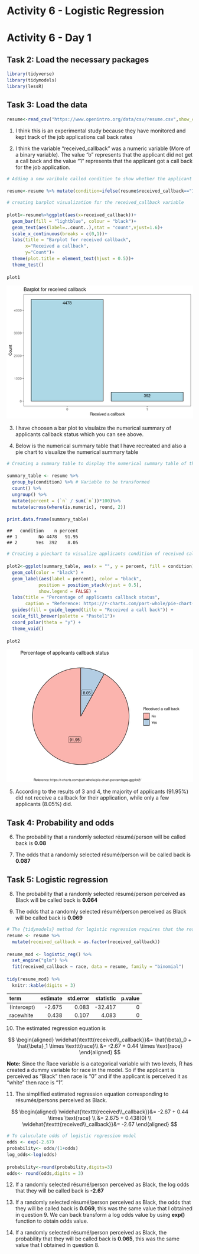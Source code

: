 Activity 6 - Logistic Regression
================

# Activity 6 - Day 1

## Task 2: Load the necessary packages

``` r
library(tidyverse)
library(tidymodels) 
library(lessR)
```

## Task 3: Load the data

``` r
resume<-read_csv("https://www.openintro.org/data/csv/resume.csv",show_col_types = FALSE)
```

1.  I think this is an experimental study because they have monitored
    and kept track of the job applications call back rates

2.  I think the variable “received\_callback” was a numeric variable
    (More of a binary variable). The value “o” represents that the
    applicant did not get a call back and the value “1” represents that
    the applicant got a call back for the job application.

``` r
# Adding a new varibale called condition to show whether the applicant received a call back

resume<-resume %>% mutate(condition=ifelse(resume$received_callback=="1","Yes","No"))
```

``` r
# creating barplot visualization for the received_callback variable

plot1<-resume%>%ggplot(aes(x=received_callback))+
  geom_bar(fill = "lightblue", colour = "black")+
  geom_text(aes(label=..count..),stat = "count",vjust=1.6)+
  scale_x_continuous(breaks = c(0,1))+
  labs(title = "Barplot for received callback",
       x="Received a callback",
       y="Count")+
  theme(plot.title = element_text(hjust = 0.5))+
  theme_test()

plot1
```

![](activity06_files/figure-gfm/unnamed-chunk-4-1.png)<!-- -->

3.  I have choosen a bar plot to visulaize the numerical summary of
    applicants callback status which you can see above.

4.  Below is the numerical summary table that I have recreated and also
    a pie chart to visualize the numerical summary table

``` r
# Creating a summary table to display the numerical summary table of the applicants callback status

summary_table <- resume %>% 
  group_by(condition) %>% # Variable to be transformed
  count() %>% 
  ungroup() %>% 
  mutate(percent = (`n` / sum(`n`))*100)%>%
  mutate(across(where(is.numeric), round, 2))

print.data.frame(summary_table)
```

    ##   condition    n percent
    ## 1        No 4478   91.95
    ## 2       Yes  392    8.05

``` r
# Creating a piechart to visualize applicants condition of received callback

plot2<-ggplot(summary_table, aes(x = "", y = percent, fill = condition)) +
  geom_col(color = "black") +
  geom_label(aes(label = percent), color = "black",
            position = position_stack(vjust = 0.5),
            show.legend = FALSE) +
  labs(title = "Percentage of applicants callback status",
       caption = "Reference: https://r-charts.com/part-whole/pie-chart-percentages-ggplot2/")+
  guides(fill = guide_legend(title = "Received a call back")) +
  scale_fill_brewer(palette = "Pastel1")+
  coord_polar(theta = "y") + 
  theme_void()

plot2
```

![](activity06_files/figure-gfm/unnamed-chunk-5-1.png)<!-- -->

5.  According to the results of 3 and 4, the majority of applicants
    (91.95%) did not receive a callback for their application, while
    only a few applicants (8.05%) did.

## Task 4: Probability and odds

6.  The probability that a randomly selected résumé/person will be
    called back is **0.08**

7.  The odds that a randomly selected résumé/person will be called back
    is **0.087**

## Task 5: Logistic regression

8.  The probability that a randomly selected résumé/person perceived as
    Black will be called back is **0.064**

9.  The odds that a randomly selected résumé/person perceived as Black
    will be called back is **0.069**

``` r
# The {tidymodels} method for logistic regression requires that the response be a factor variable
resume <- resume %>% 
  mutate(received_callback = as.factor(received_callback))

resume_mod <- logistic_reg() %>%
  set_engine("glm") %>%
  fit(received_callback ~ race, data = resume, family = "binomial")

tidy(resume_mod) %>% 
  knitr::kable(digits = 3)
```

| term        | estimate | std.error | statistic | p.value |
|:------------|---------:|----------:|----------:|--------:|
| (Intercept) |   -2.675 |     0.083 |   -32.417 |       0 |
| racewhite   |    0.438 |     0.107 |     4.083 |       0 |

10. The estimated regression equation is

$$
 \begin{aligned}
\widehat{\texttt{received\\_callback}}&= \hat{\beta}_0 + \hat{\beta}_1 \times \texttt{race}\\
&= -2.67 + 0.44 \times \text{race}
\end{aligned}
$$

**Note:** Since the Race variable is a categorical variable with two
levels, R has created a dummy variable for race in the model. So if the
applicant is perceived as “Black” then race is “0” and if the applicant
is perceived it as “white” then race is “1”.

11. The simplified estimated regression equation corresponding to
    résumés/persons perceived as Black.

$$
 \begin{aligned}
\widehat{\texttt{received\\_callback}}&= -2.67 + 0.44   \times \text{race} \\
&= 2.675 + 0.438(0) \\
\widehat{\texttt{received\\_callback}}&= -2.67
\end{aligned}
$$

``` r
# To caluculate odds of logistic regression model
odds <- exp(-2.67)
probability<- odds/(1+odds)
log_odds<-log(odds)

probability<-round(probability,digits=3)
odds<- round(odds,digits = 3)
```

12. If a randomly selected résumé/person perceived as Black, the log
    odds that they will be called back is **-2.67**

13. If a randomly selected résumé/person perceived as Black, the odds
    that they will be called back is **0.069**, this was the same value
    that I obtained in question 9. We can back transform a log odds
    value by using **exp()** function to obtain odds value.

14. If a randomly selected résumé/person perceived as Black, the
    probability that they will be called back is **0.065**, this was the
    same value that I obtained in question 8.
